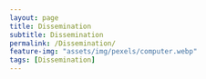 ```yaml
---
layout: page
title: Dissemination
subtitle: Dissemination
permalink: /Dissemination/
feature-img: "assets/img/pexels/computer.webp"
tags: [Dissemination]
---
```


